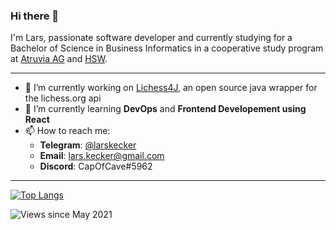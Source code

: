 ### Hi there 👋

I'm Lars, passionate software developer and currently studying for a Bachelor of Science in Business Informatics in a cooperative study program at [Atruvia AG](https://atruvia.de/) and [HSW](https://www.hsw-hameln.de/en/).

---

- 🔧 I’m currently working on [Lichess4J](https://github.com/CapOfCave/Lichess4J), an open source java wrapper for the lichess.org api
- 🔭 I’m currently learning **DevOps** and **Frontend Developement using React**
- 📫 How to reach me:
  * **Telegram**: [@larskecker](https://t.me/larskecker)
  * **Email**: lars.kecker@gmail.com
  * **Discord**: CapOfCave#5962

---

[![Top Langs](https://github-readme-stats.vercel.app/api/top-langs?username=CapOfCave&count_private=true&langs_count=6&layout=compact)](https://github.com/CapOfCave?tab=repositories)

![Views since May 2021](https://komarev.com/ghpvc/?username=CapOfCave)
